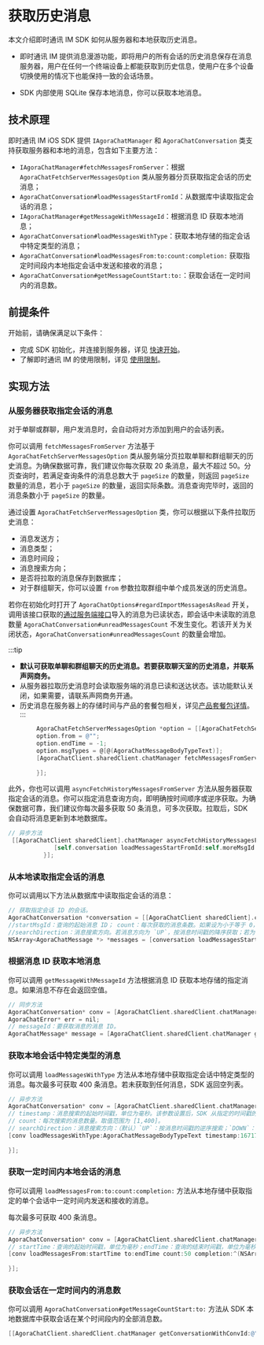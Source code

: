 # 获取历史消息

<Toc />

本文介绍即时通讯 IM SDK 如何从服务器和本地获取历史消息。

- 即时通讯 IM 提供消息漫游功能，即将用户的所有会话的历史消息保存在消息服务器，用户在任何一个终端设备上都能获取到历史信息，使用户在多个设备切换使用的情况下也能保持一致的会话场景。

- SDK 内部使用 SQLite 保存本地消息，你可以获取本地消息。

## 技术原理

即时通讯 IM iOS SDK 提供 `IAgoraChatManager` 和 `AgoraChatConversation` 类支持获取服务器和本地的消息，包含如下主要方法：

- `IAgoraChatManager#fetchMessagesFromServer`：根据 `AgoraChatFetchServerMessagesOption` 类从服务器分页获取指定会话的历史消息；
- `AgoraChatConversation#loadMessagesStartFromId`：从数据库中读取指定会话的消息；
- `IAgoraChatManager#getMessageWithMessageId`：根据消息 ID 获取本地消息；
- `AgoraChatConversation#loadMessagesWithType`：获取本地存储的指定会话中特定类型的消息；
- `AgoraChatConversation#loadMessagesFrom:to:count:completion:` 获取指定时间段内本地指定会话中发送和接收的消息；
- `AgoraChatConversation#getMessageCountStart:to:`：获取会话在一定时间内的消息数。

## 前提条件

开始前，请确保满足以下条件：

- 完成 SDK 初始化，并连接到服务器，详见 [快速开始](quickstart.html)。
- 了解即时通讯 IM 的使用限制，详见 [使用限制](limitation.html)。

## 实现方法

### 从服务器获取指定会话的消息

对于单聊或群聊，用户发消息时，会自动将对方添加到用户的会话列表。

你可以调用 `fetchMessagesFromServer` 方法基于 `AgoraChatFetchServerMessagesOption` 类从服务端分页拉取单聊和群组聊天的历史消息。为确保数据可靠，我们建议你每次获取 20 条消息，最大不超过 50。分页查询时，若满足查询条件的消息总数大于 `pageSize` 的数量，则返回 `pageSize` 数量的消息，若小于 `pageSize` 的数量，返回实际条数。消息查询完毕时，返回的消息条数小于 `pageSize` 的数量。

通过设置 `AgoraChatFetchServerMessagesOption` 类，你可以根据以下条件拉取历史消息：

- 消息发送方；
- 消息类型；
- 消息时间段；
- 消息搜索方向；
- 是否将拉取的消息保存到数据库；
- 对于群组聊天，你可以设置 `from` 参数拉取群组中单个成员发送的历史消息。

若你在初始化时打开了 `AgoraChatOptions#regardImportMessagesAsRead` 开关，调用该接口获取的[通过服务端接口](/docs/sdk/server-side/message_import.html)导入的消息为已读状态，即会话中未读取的消息数量 `AgoraChatConversation#unreadMessagesCount` 不发生变化。若该开关为关闭状态，`AgoraChatConversation#unreadMessagesCount` 的数量会增加。

:::tip
- **默认可获取单聊和群组聊天的历史消息。若要获取聊天室的历史消息，并联系声网商务。**
- 从服务器拉取历史消息时会读取服务端的消息已读和送达状态。该功能默认关闭，如果需要，请联系声网商务开通。
- 历史消息在服务器上的存储时间与产品的套餐包相关，详见[产品套餐包详情](billing_strategy.html#套餐包功能详情)。
:::

```objectivec
        AgoraChatFetchServerMessagesOption *option = [[AgoraChatFetchServerMessagesOption alloc] init];
        option.from = @"";
        option.endTime = -1;
        option.msgTypes = @[@(AgoraChatMessageBodyTypeText)];
        [AgoraChatClient.sharedClient.chatManager fetchMessagesFromServerBy:@"conversationId" conversationType:AgoraChatConversationTypeChat cursor:@"" pageSize:50 option:option completion:^(AgoraChatCursorResult<AgoraChatMessage *> * _Nullable result, AgoraChatError * _Nullable aError) {
            
        }];
```

此外，你也可以调用 `asyncFetchHistoryMessagesFromServer` 方法从服务器获取指定会话的消息。你可以指定消息查询方向，即明确按时间顺序或逆序获取。为确保数据可靠，我们建议你每次最多获取 50 条消息，可多次获取。拉取后，SDK 会自动将消息更新到本地数据库。

```objectivec
// 异步方法
 [[AgoraChatClient sharedClient].chatManager asyncFetchHistoryMessagesFromServer:conversation.conversationId conversationType:conversation.type startMessageId:self.moreMsgId pageSize:10 completion:^(AgoraChatCursorResult *aResult, AgoraChatError *aError) {
             [self.conversation loadMessagesStartFromId:self.moreMsgId count:10 searchDirection:AgoraChatMessageSearchDirectionUp completion:block];
          }];
```

### 从本地读取指定会话的消息

你可以调用以下方法从数据库中读取指定会话的消息：

```objectivec
// 获取指定会话 ID 的会话。
AgoraChatConversation *conversation = [[AgoraChatClient sharedClient].chatManager getConversation:conversationId type:type createIfNotExist:YES];
//startMsgId：查询的起始消息 ID； count：每次获取的消息条数。如果设为小于等于 0，SDK 获取 1 条消息。
//searchDirection：消息搜索方向。若消息方向为 `UP`，按消息时间戳的降序获取；若为 `DOWN`，按消息时间戳的升序获取。
NSArray<AgoraChatMessage *> *messages = [conversation loadMessagesStartFromId:startMsgId count:count searchDirection:MessageSearchDirectionUp];
```

### 根据消息 ID 获取本地消息

你可以调用 `getMessageWithMessageId` 方法根据消息 ID 获取本地存储的指定消息。如果消息不存在会返回空值。

```objectivec
// 同步方法
AgoraChatConversation* conv = [AgoraChatClient.sharedClient.chatManager getConversationWithConvId:@"conversationId"];
AgoraChatError* err = nil;
// messageId：要获取消息的消息 ID。
AgoraChatMessage* message = [AgoraChatClient.sharedClient.chatManager getMessageWithMessageId:@"messageId"];
```

### 获取本地会话中特定类型的消息

你可以调用 `loadMessagesWithType` 方法从本地存储中获取指定会话中特定类型的消息。每次最多可获取 400 条消息。若未获取到任何消息，SDK 返回空列表。

```objectivec
// 异步方法
AgoraChatConversation* conv = [AgoraChatClient.sharedClient.chatManager getConversationWithConvId:@"conversationId"];
// timestamp：消息搜索的起始时间戳，单位为毫秒。该参数设置后，SDK 从指定的时间戳的消息开始，按照搜索方向对消息进行搜索。若设置为负数，SDK 从当前时间开始，按消息时间戳的逆序搜索。
// count：每次搜索的消息数量。取值范围为 [1,400]。
// searchDirection：消息搜索方向：（默认）`UP`：按消息时间戳的逆序搜索；`DOWN`：按消息时间戳的正序搜索。
[conv loadMessagesWithType:AgoraChatMessageBodyTypeText timestamp:1671761876000 count:50 fromUser:@"" searchDirection:AgoraChatMessageSearchDirectionUp completion:^(NSArray<AgoraChatMessage *> * _Nullable aMessages, AgoraChatError * _Nullable aError) {
        
}];
```

### 获取一定时间内本地会话的消息

你可以调用 `loadMessagesFrom:to:count:completion:` 方法从本地存储中获取指定的单个会话中一定时间内发送和接收的消息。

每次最多可获取 400 条消息。

```objectivec
// 异步方法
AgoraChatConversation* conv = [AgoraChatClient.sharedClient.chatManager getConversationWithConvId:@"conversationId"];
// startTime：查询的起始时间戳，单位为毫秒；endTime：查询的结束时间戳，单位为毫秒；count：每次获取的消息数量。取值范围为 [1,400]。
[conv loadMessagesFrom:startTime to:endTime count:50 completion:^(NSArray<AgoraChatMessage *> * _Nullable aMessages, AgoraChatError * _Nullable aError) {
            
}];
```

### 获取会话在一定时间内的消息数

你可以调用 `AgoraChatConversation#getMessageCountStart:to:` 方法从 SDK 本地数据库中获取会话在某个时间段内的全部消息数。

```objectivec
[[AgoraChatClient.sharedClient.chatManager getConversationWithConvId:@"conversationId"] getMessageCountStart:startTimestamp to:endTimestamp];
```
